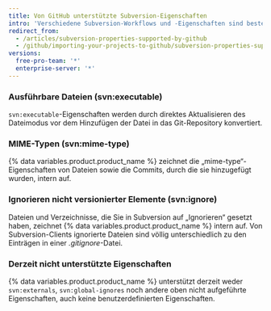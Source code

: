 ```yaml
---
title: Von GitHub unterstützte Subversion-Eigenschaften
intro: 'Verschiedene Subversion-Workflows und -Eigenschaften sind bestehenden Funktionen von {% data variables.product.product_name %} ähnlich.'
redirect_from:
  - /articles/subversion-properties-supported-by-github
  - /github/importing-your-projects-to-github/subversion-properties-supported-by-github
versions:
  free-pro-team: '*'
  enterprise-server: '*'
---
```

### Ausführbare Dateien (svn:executable)

`svn:executable`-Eigenschaften werden durch direktes Aktualisieren des Dateimodus vor dem Hinzufügen der Datei in das Git-Repository konvertiert.

### MIME-Typen (svn:mime-type)

{% data variables.product.product_name %} zeichnet die „mime-type“-Eigenschaften von Dateien sowie die Commits, durch die sie hinzugefügt wurden, intern auf.

### Ignorieren nicht versionierter Elemente (svn:ignore)

Dateien und Verzeichnisse, die Sie in Subversion auf „Ignorieren“ gesetzt haben, zeichnet {% data variables.product.product_name %} intern auf. Von Subversion-Clients ignorierte Dateien sind völlig unterschiedlich zu den Einträgen in einer *.gitignore*-Datei.

### Derzeit nicht unterstützte Eigenschaften

{% data variables.product.product_name %} unterstützt derzeit weder `svn:externals`, `svn:global-ignores` noch andere oben nicht aufgeführte Eigenschaften, auch keine benutzerdefinierten Eigenschaften.

